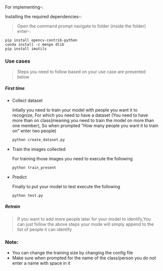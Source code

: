 
For implementing-:

Installing the required dependencies-:
> Open the command prompt
> navigate to folder (inside the folder)
> enter-:
```
pip install opencv-contrib-python
conda install -c menpo dlib
pip install imutils
```

### Use cases

> Steps you need to follow based on your use case are presented below 

##### First time

- Collect dataset

   Intially you need to train your model with people you want it to recognize, For which you need to have a dataset (You need to have more than on class(meaning you need to train the model on more than one member), So when prompted "How many people you want it to train on" enter two people)

  ```bash
  python create_dataset.py
  ```

  

- Train the images collected

  For training those images you need to execute the following

  ```bash
  python train_present
  ```



- Predict

  Finally to put your model to test execute the following

  ```bash 
  python test.py
  ```



##### Retrain

> If you want to add more people later for your model to identify,You can just follow the above steps your mode will simply append to the list of people it can identify 



### Note:

- You can change the training size by changing the config file
- Make sure when prompted for the name of the class/person you do not enter a name with space in it
